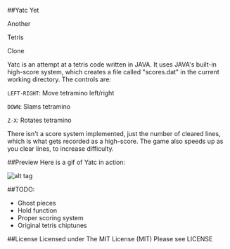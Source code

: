 ##Yatc
Yet

Another

Tetris

Clone

Yatc is an attempt at a tetris code written in JAVA. It uses JAVA's built-in high-score system, which creates a file called "scores.dat" in the current working directory. The controls are:

`LEFT-RIGHT`: Move tetramino left/right

`DOWN`: Slams tetramino

`Z-X`: Rotates tetramino

There isn't a score system implemented, just the number of cleared lines, which is what gets recorded as a high-score. The game also speeds up as you clear lines, to increase difficulty.

##Preview
Here is a gif of Yatc in action:

![alt tag](http://i.imgur.com/deE36NB.gif)

##TODO:
- Ghost pieces
- Hold function
- Proper scoring system
- Original tetris chiptunes

##License
Licensed under The MIT License (MIT) Please see LICENSE
